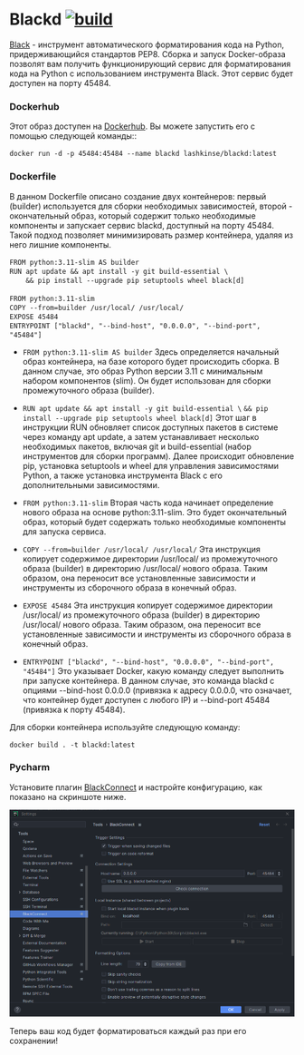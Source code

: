 # Blackd [![build](https://github.com/lashkinse/blackd/actions/workflows/blackd_workflow.yml/badge.svg)](https://github.com/lashkinse/blackd/actions/workflows/blackd_workflow.yml)

[Black](https://github.com/psf/black) - инструмент автоматического форматирования кода на Python, придерживающийся стандартов PEP8. Сборка и запуск Docker-образа позволят вам получить функционирующий сервис для форматирования кода на Python с использованием инструмента Black. Этот сервис будет доступен на порту 45484.

### Dockerhub

Этот образ доступен на [Dockerhub](https://hub.docker.com/r/lashkinse/blackd). Вы можете запустить его с помощью следующей команды::

```
docker run -d -p 45484:45484 --name blackd lashkinse/blackd:latest
```

### Dockerfile

В данном Dockerfile описано создание двух контейнеров: первый (builder) используется для сборки необходимых зависимостей, второй - окончательный образ, который содержит только необходимые компоненты и запускает сервис blackd, доступный на порту 45484. Такой подход позволяет минимизировать размер контейнера, удаляя из него лишние компоненты.

```
FROM python:3.11-slim AS builder
RUN apt update && apt install -y git build-essential \
    && pip install --upgrade pip setuptools wheel black[d]

FROM python:3.11-slim
COPY --from=builder /usr/local/ /usr/local/
EXPOSE 45484
ENTRYPOINT ["blackd", "--bind-host", "0.0.0.0", "--bind-port", "45484"]
```

- `FROM python:3.11-slim AS builder`
  Здесь определяется начальный образ контейнера, на базе которого будет происходить сборка. В данном случае, это образ Python версии 3.11 с минимальным набором компонентов (slim). Он будет использован для сборки промежуточного образа (builder).

- `RUN apt update && apt install -y git build-essential \`
  `&& pip install --upgrade pip setuptools wheel black[d]`
  Этот шаг в инструкции RUN обновляет список доступных пакетов в системе через команду apt update, а затем устанавливает несколько необходимых пакетов, включая git и build-essential (набор инструментов для сборки программ). Далее происходит обновление pip, установка setuptools и wheel для управления зависимостями Python, а также установка инструмента Black с его дополнительными зависимостями.

- `FROM python:3.11-slim`
  Вторая часть кода начинает определение нового образа на основе python:3.11-slim. Это будет окончательный образ, который будет содержать только необходимые компоненты для запуска сервиса.

- `COPY --from=builder /usr/local/ /usr/local/`
  Эта инструкция копирует содержимое директории /usr/local/ из промежуточного образа (builder) в директорию /usr/local/ нового образа. Таким образом, она переносит все установленные зависимости и инструменты из сборочного образа в конечный образ.

- `EXPOSE 45484`
  Эта инструкция копирует содержимое директории /usr/local/ из промежуточного образа (builder) в директорию /usr/local/ нового образа. Таким образом, она переносит все установленные зависимости и инструменты из сборочного образа в конечный образ.

- `ENTRYPOINT ["blackd", "--bind-host", "0.0.0.0", "--bind-port", "45484"]`
  Это указывает Docker, какую команду следует выполнить при запуске контейнера. В данном случае, это команда blackd с опциями --bind-host 0.0.0.0 (привязка к адресу 0.0.0.0, что означает, что контейнер будет доступен с любого IP) и --bind-port 45484 (привязка к порту 45484).

Для сборки контейнера используйте следующую команду:

```
docker build . -t blackd:latest
```

### Pycharm

Установите плагин [BlackConnect](https://plugins.jetbrains.com/plugin/14321-blackconnect) и настройте конфигурацию, как показано на скриншоте ниже.

![BlackConnect config](https://raw.githubusercontent.com/lashkinse/blackd/master/screenshots/BlackConnect.png "BlackConnect config")

Теперь ваш код будет форматироваться каждый раз при его сохранении!
